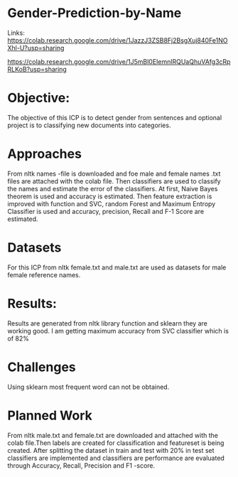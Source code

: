 # Gender-Prediction-by-Name


Links:
https://colab.research.google.com/drive/1JazzJ3ZSB8Fj2BsgXuj840Fe1NOXhl-U?usp=sharing

https://colab.research.google.com/drive/1J5mBl0EIemnlRQUaQhuVAfg3cRpRLKoB?usp=sharing

# Objective:

The objective of this ICP is to detect gender from sentences and optional project is to classifying new documents into categories.

# Approaches

From nltk names -file is downloaded and foe male and female names .txt files are attached with the colab file. Then classifiers are used to classify the names and estimate the error of the classifiers. At first, Naive Bayes theorem is used and accuracy is estimated. Then feature extraction is improved with function and SVC, random Forest and Maximum Entropy Classifier is used and accuracy, precision, Recall and F-1 Score are estimated.

# Datasets

For this ICP from nltk female.txt and male.txt are used as datasets for male female reference names.

# Results:

Results are generated from nltk library function and sklearn they are working good. I am getting maximum accuracy from SVC classifier which is of 82%
# Challenges

Using sklearn most frequent word can not be obtained.

# Planned Work

From nltk male.txt and female.txt are downloaded and attached with the colab file.Then labels are created for classification and featureset is being created. After splitting the dataset in train and test with 20% in test set classifiers are implemented and classifiers are performance are evaluated through Accuracy, Recall, Precision and F1 -score.

